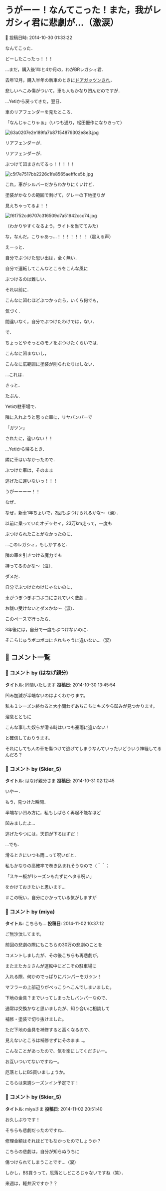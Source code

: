 # うがーー！なんてこった！また，我がレガシィ君に悲劇が…（激涙）

📅 投稿日時: 2014-10-30 01:33:22

なんてこった．


どーしたこったっ！！！


…まだ，購入後1年と4か月の，わがBRレガシィ君．





去年12月，購入半年の新車のときに[ドアガッツンされ](ed056db8d26491cb9856247d5baa9c33c.md)，


悲しいへこみ傷がついて，車も人もかなり凹んだのですが．





…Yetiから戻ってきた，翌日．


車のリアフェンダーを見たところ．





「なんじゃこりゃぁ」（いつも通り，松田優作になりきって）




![63a0207e2e189fa7b87154879302e8e3.jpg](images/63a0207e2e189fa7b87154879302e8e3.jpg)




リアフェンダーが．


リアフェンダーが．


ぶつけて凹まされてるっ！！！！！




![c5f7e7517bb2226c1fe8565aefffce5b.jpg](images/c5f7e7517bb2226c1fe8565aefffce5b.jpg)




これ，車がシルバーだからわかりにくいけど．


塗装がかなりの範囲で剥げて，グレーの下地塗りが


見えちゃってるよ！！




![f61752cd6707c316509d7a51942ccc74.jpg](images/f61752cd6707c316509d7a51942ccc74.jpg)




（わかりやすくなるよう，ライトを当ててみた）





な，なんだ，こりゃあっ…！！！！！！！（震える声）





えーっと．


自分でぶつけた思い出は，全く無い．


自分で運転してこんなところをこんな風に


ぶつけるのは難しい．


それ以前に．


こんなに凹むほどぶつかったら，いくら何でも，


気づく．


間違いなく，自分でぶつけたわけでは，ない．





で．


ちょっとやそっとのモノをぶつけたくらいでは．


こんなに凹まないし，


こんなに広範囲に塗装が削られたりはしない．





…これは．


きっと．


たぶん．


Yetiの駐車場で．


隣に入れようと思った車に，リヤバンパーで


「ガツン」


されたに，違いない！！





…Yetiから帰るとき．


隣に車はいなかったので．


ぶつけた車は，そのまま


逃げたに違いないっ！！！





うがーーーー！！


なぜ．


なぜ，新車1年ちょいで，2回もぶつけられるかな～（涙）．


以前に乗っていたオデッセイ，23万km走って，一度も


ぶつけられたことがなかったのに．


…このレガシィ，もしかすると．


隣の車を引きつける魔力でも


持ってるのかな～（泣）．





ダメだ．


自分でぶつけたわけじゃないのに，


車がつぎつぎボコボコにされていく悲劇…


お祓い受けないとダメかな～（涙）．





このペースで行ったら．


3年後には，自分で一度もぶつけないのに．


そこらじゅうボコボコにされちゃうに違いない…（涙）

## 💬 コメント一覧

### 💬 コメント by (はなげ親分)
**タイトル**: 同情いたします
**投稿日**: 2014-10-30 13:45:54

凹み加減が半端ないのはよくわかります。

私も１シーズン終わると大小問わずあちこちにキズやら凹みが見つかります。

溜息とともに

こんな事した奴らが滑る時はいつも豪雨に違いない！

と確信しておりうます。



それにしても人の車を傷つけて逃げてしまうなんていったいどういう神経してるんだろ？

### 💬 コメント by (Skier_S)
**タイトル**: はなげ親分さま
**投稿日**: 2014-10-31 02:12:45

いやー．

もう，見つけた瞬間．

半端ない凹み方に，私もしばらく再起不能なほど

凹みましたよ…



逃げたやつには，天罰が下るはずだ！

…でも．

滑るときにいつも雨…って呪いだと．

私もかなりの高確率で巻き込まれそうなので（＾＾；

「スキー板が1シーズンもたずにヘタる呪い」

をかけておきたいと思います…

＃この呪い，自分にかかっている気がしますが

### 💬 コメント by (miya)
**タイトル**: こちらも…
**投稿日**: 2014-11-02 10:37:12

ご無沙汰してます。



前回の悲劇の際にもこちらの30万の悲劇のことを

コメントしましたが、その後こちらも再悲劇が。



またまたカミさんが運転中にどこぞの駐車場に

入れる際、何かのでっぱりにバンパーをガツン！

マフラーの上部辺りがぺっこりへこんでしまいました。

下地の金具？までいってしまったしバンパーなので、

通常は交換かなと思いましたが、知り合いに相談して

補修・塗装で切り抜けました。

ただ下地の金具を補修すると高くなるので、

見えないところは補修せずにそのまま…。

こんなことがあったので、気を楽にしてくださいー。



お互いついてないですねー。

厄落としにBS買いましょうか。



こちらは来週シーズンイン予定です！

### 💬 コメント by (Skier_S)
**タイトル**: miyaさま
**投稿日**: 2014-11-02 20:51:40

お久しぶりです！

そちらも悲劇だったのですね…

修理金額はそれほどでもなかったのでしょうか？



こちらの悲劇は，自分が知らぬうちに

傷つけられてしまうことです…（涙）



しかし，BS買うって，厄落としどころじゃないですね（笑）．

来週は，軽井沢ですか？？

